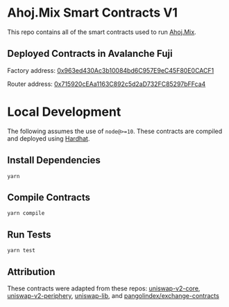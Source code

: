 # Ahoj.Mix Smart Contracts V1
This repo contains all of the smart contracts used to run [Ahoj.Mix](https://www.ahoj.finance/).

## Deployed Contracts in Avalanche Fuji
Factory address: [0x963ed430Ac3b10084bd6C957E9eC45F80E0CACF1](https://cchain.explorer.avax-test.network/address/0x963ed430Ac3b10084bd6C957E9eC45F80E0CACF1/transactions)

Router address: [0x715920cEAa1163C892c5d2aD732FC85297bFFca4](https://cchain.explorer.avax-test.network/address/0x715920cEAa1163C892c5d2aD732FC85297bFFca4/transactions)

# Local Development

The following assumes the use of `node@>=10`. These contracts are compiled and deployed using [Hardhat](https://hardhat.org/).

## Install Dependencies

`yarn`

## Compile Contracts

`yarn compile`

## Run Tests

`yarn test`

## Attribution
These contracts were adapted from these repos: [uniswap-v2-core](https://github.com/Uniswap/uniswap-v2-core), [uniswap-v2-periphery](https://github.com/Uniswap/uniswap-v2-core), [uniswap-lib](https://github.com/Uniswap/uniswap-lib), and [pangolindex/exchange-contracts](https://github.com/pangolindex/exchange-contracts)
